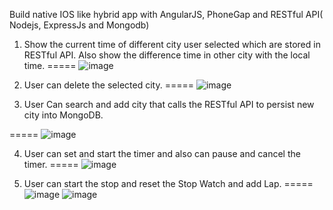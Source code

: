 Build native IOS like hybrid app with AngularJS, PhoneGap and 
RESTful API( Nodejs, ExpressJs and Mongodb)

1. Show the current time of different city user selected which are stored in RESTful API. Also show the difference time in other city with the local time.
=====
![image](https://github.com/yishu4geek/IOS-World-Clock-App/blob/master/app/img/PreDemoPhoto/5.png)

2. User can delete the selected city.
=====
![image](https://github.com/yishu4geek/IOS-World-Clock-App/blob/master/app/img/PreDemoPhoto/2.png)



3. User Can search and add city that calls the RESTful API to persist new city into MongoDB.

=====
![image](https://github.com/yishu4geek/IOS-World-Clock-App/blob/master/app/img/PreDemoPhoto/3.png)




4. User can set and start the timer and also can pause and cancel the timer.
=====
![image](https://github.com/yishu4geek/IOS-World-Clock-App/blob/master/app/img/PreDemoPhoto/6.png)




5. User can start the stop and reset the Stop Watch and add Lap.
=====
![image](https://github.com/yishu4geek/IOS-World-Clock-App/blob/master/app/img/PreDemoPhoto/8.png)
![image](https://github.com/yishu4geek/IOS-World-Clock-App/blob/master/app/img/PreDemoPhoto/7.png)

